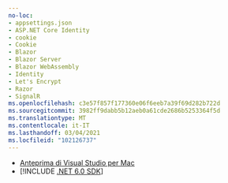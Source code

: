 ```yaml
---
no-loc:
- appsettings.json
- ASP.NET Core Identity
- cookie
- Cookie
- Blazor
- Blazor Server
- Blazor WebAssembly
- Identity
- Let's Encrypt
- Razor
- SignalR
ms.openlocfilehash: c3e57f857f177360e06f6eeb7a39f69d282b722d
ms.sourcegitcommit: 3982ff9dabb5b12aeb0a61cde2686b5253364f5d
ms.translationtype: MT
ms.contentlocale: it-IT
ms.lasthandoff: 03/04/2021
ms.locfileid: "102126737"
---
```

* [Anteprima di Visual Studio per Mac](https://visualstudio.microsoft.com/vs/mac/)
* [!INCLUDE [.NET 6.0 SDK](~/includes/6.0-SDK.md)]
